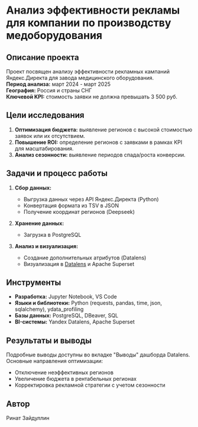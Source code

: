 # Анализ эффективности рекламы для компании по производству медоборудования

## Описание проекта
Проект посвящен анализу эффективности рекламных кампаний Яндекс.Директа для завода медицинского оборудования.  
**Период анализа:** март 2024 - март 2025  
**География:** Россия и страны СНГ  
**Ключевой KPI:** стоимость заявки не должна превышать 3 500 руб.

## Цели исследования
1. **Оптимизация бюджета:** выявление регионов с высокой стоимостью заявок или их отсутствием.
2. **Повышение ROI:** определение регионов с заявками в рамках KPI для масштабирования.
3. **Анализ сезонности:** выявление периодов спада/роста конверсии.

## Задачи и процесс работы
1. **Сбор данных:**
   - Выгрузка данных через API Яндекс.Директа (Python)
   - Конвертация формата из TSV в JSON
   - Получение координат регионов (Deepseek)

2. **Хранение данных:**
   - Загрузка в PostgreSQL

3. **Анализ и визуализация:**
   - Создание дополнительных атрибутов (Datalens)
   - Визуализация в [Datalens](https://datalens.yandex/u9mqftd780pog) и Apache Superset

## Инструменты
- **Разработка:** Jupyter Notebook, VS Code
- **Языки и библиотеки:** Python (requests, pandas, time, json, sqlalchemy), ydata_profiling
- **Базы данных:** PostgreSQL, DBeaver, SQL
- **BI-системы:** Yandex Datalens, Apache Superset

## Результаты и выводы
Подробные выводы доступны во вкладке "Выводы" дашборда Datalens.  
Основные направления оптимизации:
- Отключение неэффективных регионов
- Увеличение бюджета в рентабельных регионах
- Корректировка рекламной стратегии с учетом сезонности

## Автор
Ринат Зайдуллин
